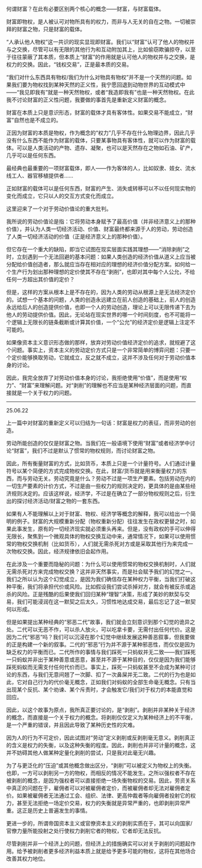 何谓财富？在此有必要区别两个核心的概念——财富，与财富载体。

财富即物权，是人被认可对物所具有的权力，而非与人无关的自在之物。一切被崇拜的财富之物，只是财富的载体。

“人承认他人物权”这一共识的现实显现即财富。我们以“财富”认可了他人的物权并与之交换，尽管可以有无限的其他行为和互动附加其上，比如偷窃欺骗掠夺，以至于往往蒙蔽了其本质，但本质上“财富”的作用就是认可他人的物权并与之交换，是权力的交换。因此，“钱权交易”，正是最本质的交易。

“我们对什么东西具有物权/我们为什么对物具有物权”并不是一个天然的问题。如果我们要为物权找到某种天然的正义性，我宁愿回退到动物世界的互动模式中——“我见即我有”就是一种天然物权，或者“我造即我有”也是一种天然物权。在此我不讨论财富的正义性问题，我要做的事首先是重新定义财富的概念。

财富在本质上只是意识形态，财富的载体才具有客体性。如果交易不能成立，“财富”自然也是不成立的。

正因为财富的本质是物权，作为概念的“权力”几乎不存在什么物理边界，因此几乎没有什么东西不能作为财富的载体，只要某事物具有客体性，就可以作为财富的载体。可以是人类活动的产物、遗存、凝聚，也可以是天然存在之物如石油、矿产，几乎可以是任何东西。

最经典也最重要的一项财富载体，即人——作为客体的人，比如奴隶、妓女、流水线工人、器官移植提供者……

正如财富的载体可以是任何东西，财富的产生、消失或转移可以不以任何现实物的变化而成立，它只以人的交互方式变化而成立。

这里迎来了一个对于劳动价值论的重大批判。

我所说的劳动价值论是指：它将劳动本身赋予了最高价值（并非经济意义上的那种价值），并认为人类一切经济活动、价值、财富最终都来源于人的劳动，劳动创造了人类一切经济活动的价值（正是经济意义上的那种价值）。

但它存在一个重大的缺陷，即当它试图在现实层面实践其理想——“消除剥削”之时，立刻遇到一个无法回避的基本问题：如果人类创造的经济价值从道义上应当被分配给价值创造者，那么就应当存在相对应的理想的经济价值分配方案。如何给一个生产行为划出那种理想的定价使其不存在“剥削”，也即对其中每个人公允，不给任何一方超出其价值的定价？

但是，这样的方案从根本上是不存在的，因为人类的劳动从根源上是无法经济定价的。试想一个基本的问题，人类的创造永远建立在前人创造的基础上，前人的创造永远给后人的创造提供价值，也即一个人的劳动创造，理论上可以无限传递下去为他人的劳动提供价值。因此，无论站在现实世界的哪一个时间刻度，也不可能将一个逻辑上无限长的链条截断或计算其价值，一个“公允”的经济定价是逻辑上注定不可能的。

如果像资本主义意识形态做的那样，放弃对劳动价值经济定价的追求，就规避了这个问题。事实上，资本主义的劳动定价方式只是一个非常简单的博弈问题：只要一个定价能够换取劳动，它就成立，反之就不成立，这并不涉及任何对于劳动价值本身的讨论。

因此，我完全放弃了对劳动价值本身的讨论，我拒绝使用“价值”，而是使用“权力”、“财富”来理解问题。对“剥削”的理解也不应当是某种经济层面的问题，而直接就是一个关于权力的问题。


---
25.06.22

上一篇中对财富的重新定义可以归结为一句话：财富是权力的表征，而非劳动的创造。

劳动所能创造的仅仅是财富之物。当我们在一般语境下使用“财富”或者经济学中讨论“财富”，我们不过是默认了惯常的物权规则，而讨论财富之物。

因此，所有衡量财富的方式，比如货币，本质上只是一个计量符号。人们通过计量符号以某个简便的方式完成物权交换。在此，财富/货币就是用来衡量权力的东西，而与劳动无关。劳动究竟是什么？劳动不过是一项生产要素。包括劳动在内的一切生产要素的计价方式，不过是由一些权力的规则决定的，更具体的是由某些经济规则决定的。应该这样说，经济学，不过是在确立了一部分物权规则之后，衍生出的探讨经济活动/财富之物的一套东西。

如果有人不能理解以上对于财富、物权、经济学等概念的解释，我可以给出一个简明的例子。财富的大规模重新分配（物权重新分配）往往发生在政权更替之时，如果此事发生，原有的一切经济现实就必须重头再来。但是，没有政权的手可以伸得无限长，聚焦到一个微观具体的物权交换互动中来，通常情况下，如果可以使用惯常的物权交换机制（比如货币），人们就无需杀死对方或是采取其他行为来完成一次物权交换。因此，经济规律依旧会起作用。

在此涉及一个重要而隐秘的问题：为什么可以使用惯常的物权交换机制时，人们就无需杀死对方来完成物权交换？这并非天然事实，而是社会赋予我们的幻觉之一。我们之所以认为这个幻觉成立，是因为我们确信存在某种权力平衡，当我们打破这种平衡，我们将承担代价或风险。比如假设我们尝试杀掉对方，就会有被反杀或追杀的风险。正是残酷的后果使我们回归某种“理智”决策，形成了美妙的默契与交易，我们可能浸润在这一默契之后太久，习惯性地达成交易，最后忘记了这一默契何以形成。

但是如果提出某种经典的“邪恶二代”故事，我们就会立刻意识到那个幻觉的诡异之处。二代可以无恶不作，可以杀人放火，可以吃拿卡要，无需付出任何代价。这是因为二代“邪恶”吗？我们可以沉浸在那个幻觉中继续发展这种善恶叙事，但我要做的正是构建一个新的叙事。二代的“邪恶”行为并不源于某种邪恶性，而仅仅是因为缺乏权力的平衡而已。二代所作的事情与我们踩死一只蚂蚁并无二致——我们踩死一只蚂蚁并非出于某种善意或恶意，甚至并不源于某种目的，仅仅是因为我们能够踩死蚂蚁而无需支付任何代价而已。事实上，踩死一只蚂蚁甚至不会成为某种可讨论的东西，与我们无意间翘了一次脚、扣了一次鼻屎并无二致。二代的行为也是如此，它对自己行为的代价毫无概念，正如我们对蚂蚁的全部生命毫无概念。只有当出现某个反抗、某个劝谏、某个斥责时，才会触发它/我们对于权力的本能直觉和回应。

因此，以这个故事为原点，我所真正要讨论的，是“剥削”。剥削并非某种关于经济的概念，而直接是一个关于权力的概念。将剥削仅仅定义为某种经济上的不平衡，是一个严重的错误，并且因此导致了某种历史性的灾难。

因为人的行为不可定价，因此试图对“劳动”定义剥削或反剥削毫无意义。剥削真正的含义是权力的失衡，以及这种失衡的程度。因此，剥削也并非可计量的概念，这并不妨碍其他人做某种定量化剥削的尝试，只是我对此毫无兴趣。

为了与更泛化的“压迫”或其他概念做出区分，“剥削”可以被定义为物权上的失衡。也即，一方可以剥削另一方的物权，而相反的情况不能发生。之所以强权者不存在被剥削的概念，是因为强权者可以直接拒绝一场失衡物权的交易。因此，劳资关系中真正的问题在于，雇佣者可以对被雇佣者定价，而被雇佣者却无法对雇佣者定价。如果被雇佣者无法通过工会、组织、法律、更高仲裁者等向雇佣者投射它的权力，甚至无法拒绝一场定价交易，权力的失衡就是异常严重的，也即剥削异常严重。这正是历史上普遍发生的事情。

更进一步的，所谓帝国资本主义或官僚资本主义的剥削实质在于，其可以向国家/官僚力量所能投射之处行使权力剥削它者的物权，它者却无法反抗。

尽管剥削并非一个经济上的问题，但经济上的措施确实可以对关于剥削的问题起作用。给予被剥削者更多经济利益本质上就是给予更多可能的物权，这将在其他场合改善其权力地位。

